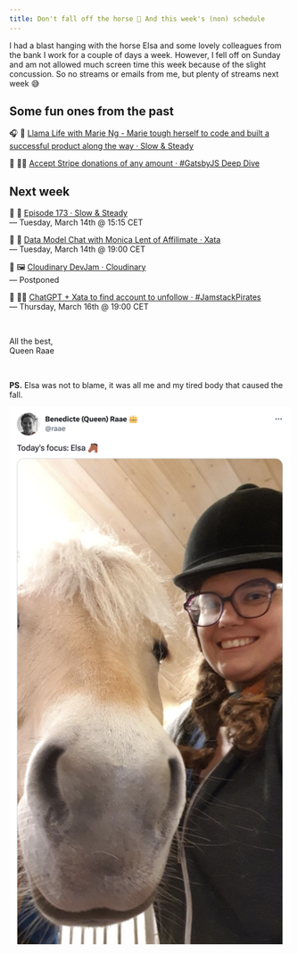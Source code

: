 ```yaml
---
title: Don't fall off the horse 🐴 And this week's (non) schedule
---
```


I had a blast hanging with the horse Elsa and some lovely colleagues from the bank I work for a couple of days a week. However, I fell off on Sunday and am not allowed much screen time this week because of the slight concussion. So no streams or emails from me, but plenty of streams next week 😅

## Some fun ones from the past

🎧 🐢 [Llama Life with Marie Ng - Marie tough herself to code and built a successful product along the way · Slow & Steady](https://www.slowandsteadypodcast.com/episodes/128-draft)

🔴 🏴‍☠️ [Accept Stripe donations of any amount · #GatsbyJS Deep Dive](https://www.youtube.com/live/lVMNrThbQOM)

## Next week

🔴 🐢 [Episode 173 · Slow & Steady](https://www.youtube.com/live/cjz7o-a2bG8)\
— Tuesday, March 14th @ 15:15 CET

🔴 🦋 [Data Model Chat with Monica Lent of Affilimate · Xata](https://www.youtube.com/live/mukKhU3XXZU)\
— Tuesday, March 14th @ 19:00 CET

🔴 🖼️ [Cloudinary DevJam · Cloudinary](https://www.youtube.com/@Cloudinary/streams)\
— Postponed

🔴 🏴‍☠️ [ChatGPT + Xata to find account to unfollow · #JamstackPirates](https://www.youtube.com/live/PmbSFeDzg0U)\
— Thursday, March 16th @ 19:00 CET

&nbsp;

All the best,\
Queen Raae

&nbsp;

**PS.** Elsa was not to blame, it was all me and my tired body that caused the fall.

[![Me and the horse Elsa](./tweet.png)](https://twitter.com/raae/status/1632063335452606465)
